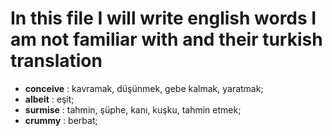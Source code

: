 # In this file I will write english words I am not familiar with and their turkish translation

- **conceive** : kavramak, düşünmek, gebe kalmak, yaratmak;
- **albeit** : eşit;
- **surmise** : tahmin, şüphe, kanı, kuşku, tahmin etmek;
- **crummy** : berbat;